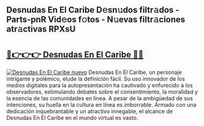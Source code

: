 ## Desnudas En El Caribe D𝚎sn𝚞dos filtr𝚊dos - Parts-pnR Vid𝚎os f𝚘tos - N𝚞evas filtr𝚊ciones atr𝚊ctivas RPXsU

# <h2><a href="http://mb5nfsf.tromn.icu/?c=Desnudas+En+El+Caribe">🔗👉👉👉 Desnudas En El Caribe 🔗🔗</a></h2>

[![Desnudas En El Caribe nuevo](https://i.imgur.com/pEAQMta.gif)](http://mb5nfsf.tromn.icu/?c=Desnudas+En+El+Caribe)
Desnudas En El Caribe, un personaje intrigante y polémico, elude la definición fácil. Su uso innovador de los medios digitales para la autopresentación ha cautivado y enfurecido a los observadores, estimulando debates sobre el consentimiento, la moralidad y la esencia de las comunidades en línea. A pesar de la ambigüedad de sus intenciones, su huella en la cultura en línea es imborrable. Armado con una dedicación inquebrantable y un atractivo innegable, el alcance de Desnudas En El Caribe en el mundo virtual es vasto.
